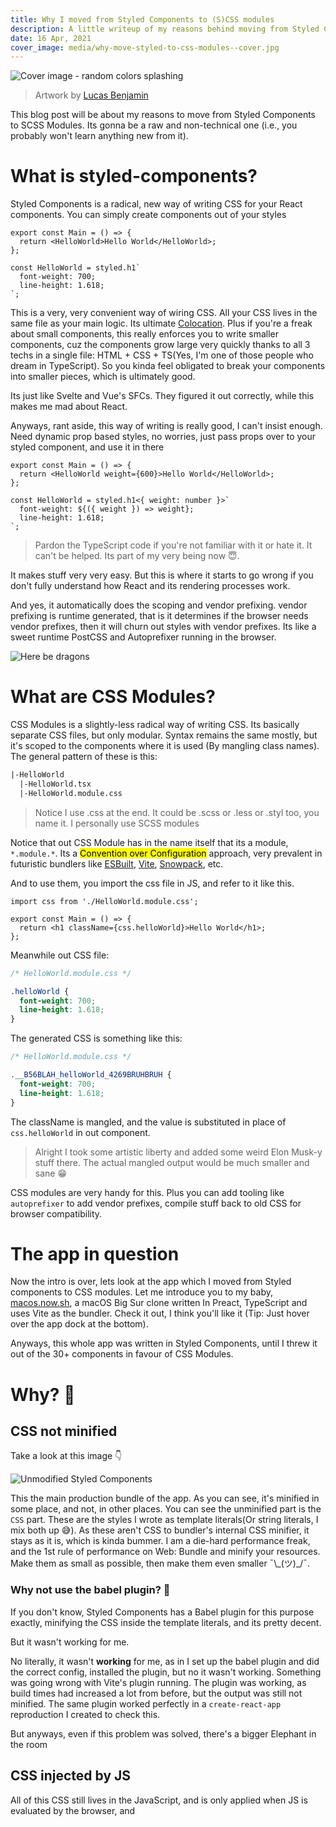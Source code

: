 ```yaml
---
title: Why I moved from Styled Components to (S)CSS modules
description: A little writeup of my reasons behind moving from Styled Components to SCSS modules, and the benefits I got out of this.
date: 16 Apr, 2021
cover_image: media/why-move-styled-to-css-modules--cover.jpg
---
```


![Cover image - random colors splashing](../../static/media/why-move-styled-to-css-modules--cover.jpg)

> Artwork by [Lucas Benjamin](https://unsplash.com/photos/wQLAGv4_OYs)

This blog post will be about my reasons to move from Styled Components to SCSS Modules. Its gonna be a raw and non-technical one (i.e., you probably won't learn anything new from it).

# What is styled-components?

Styled Components is a radical, new way of writing CSS for your React components. You can simply create components out of your styles

```tsx
export const Main = () => {
  return <HelloWorld>Hello World</HelloWorld>;
};

const HelloWorld = styled.h1`
  font-weight: 700;
  line-height: 1.618;
`;
```

This is a very, very convenient way of wiring CSS. All your CSS lives in the same file as your main logic. Its ultimate [Colocation](https://kentcdodds.com/blog/colocation/). Plus if you're a freak about small components, this really enforces you to write smaller components, cuz the components grow large very quickly thanks to all 3 techs in a single file: HTML + CSS + TS(Yes, I'm one of those people who dream in TypeScript). So you kinda feel obligated to break your components into smaller pieces, which is ultimately good.

Its just like Svelte and Vue's SFCs. They figured it out correctly, while this makes me mad about React.

Anyways, rant aside, this way of writing is really good, I can't insist enough. Need dynamic prop based styles, no worries, just pass props over to your styled component, and use it in there

```tsx
export const Main = () => {
  return <HelloWorld weight={600}>Hello World</HelloWorld>;
};

const HelloWorld = styled.h1<{ weight: number }>`
  font-weight: ${({ weight }) => weight};
  line-height: 1.618;
`;
```

> Pardon the TypeScript code if you're not familiar with it or hate it. It can't be helped. Its part of my very being now 😇.

It makes stuff very very easy. But this is where it starts to go wrong if you don't fully understand how React and its rendering processes work.

And yes, it automatically does the scoping and vendor prefixing. vendor prefixing is runtime generated, that is it determines if the browser needs vendor prefixes, then it will churn out styles with vendor prefixes. Its like a sweet runtime PostCSS and Autoprefixer running in the browser.

![Here be dragons](../../static/media/why-move-styled-to-css-modules--here-be-dragons.gif)

# What are CSS Modules?

CSS Modules is a slightly-less radical way of writing CSS. Its basically separate CSS files, but only modular. Syntax remains the same mostly, but it's scoped to the components where it is used (By mangling class names). The general pattern of these is this:

```txt
|-HelloWorld
  |-HelloWorld.tsx
  |-HelloWorld.module.css
```

> Notice I use .css at the end. It could be .scss or .less or .styl too, you name it. I personally use SCSS modules

Notice that out CSS Module has in the name itself that its a module, `*.module.*`. Its a <mark>Convention over Configuration</mark> approach, very prevalent in futuristic bundlers like [ESBuilt](https://esbuild.github.io/), [Vite](https://vitejs.dev/), [Snowpack](https://www.snowpack.dev/), etc.

And to use them, you import the css file in JS, and refer to it like this.

```tsx
import css from './HelloWorld.module.css';

export const Main = () => {
  return <h1 className={css.helloWorld}>Hello World</h1>;
};
```

Meanwhile out CSS file:

```css
/* HelloWorld.module.css */

.helloWorld {
  font-weight: 700;
  line-height: 1.618;
}
```

The generated CSS is something like this:

```css
/* HelloWorld.module.css */

.__B56BLAH_helloWorld_4269BRUHBRUH {
  font-weight: 700;
  line-height: 1.618;
}
```

The className is mangled, and the value is substituted in place of `css.helloWorld` in out component.

> Alright I took some artistic liberty and added some weird Elon Musk-y stuff there. The actual mangled output would be much smaller and sane 😁

CSS modules are very handy for this. Plus you can add tooling like `autoprefixer` to add vendor prefixes, compile stuff back to old CSS for browser compatibility.

# The app in question

Now the intro is over, lets look at the app which I moved from Styled components to CSS modules. Let me introduce you to my baby, [macos.now.sh](https://macos.now.sh), a macOS Big Sur clone written In Preact, TypeScript and uses Vite as the bundler. Check it out, I think you'll like it (Tip: Just hover over the app dock at the bottom).

Anyways, this whole app was written in Styled Components, until I threw it out of the 30+ components in favour of CSS Modules.

# Why? 🧐

## CSS not minified

Take a look at this image 👇

![Unmodified Styled Components](../../static/media/why-move-styled-to-css-modules--unmin-styled-comps-code.png)

This the main production bundle of the app. As you can see, it's minified in some place, and not, in other places. You can see the unminified part is the `CSS` part. These are the styles I wrote as template literals(Or string literals, I mix both up 😅). As these aren't CSS to bundler's internal CSS minifier, it stays as it is, which is kinda bummer. I am a die-hard performance freak, and the 1st rule of performance on Web: Bundle and minify your resources. Make them as small as possible, then make them even smaller ¯\\\_(ツ)\_/¯.

### Why not use the babel plugin? 🤨

If you don't know, Styled Components has a Babel plugin for this purpose exactly, minifying the CSS inside the template literals, and its pretty decent.

But it wasn't working for me.

No literally, it wasn't **working** for me, as in I set up the babel plugin and did the correct config, installed the plugin, but no it wasn't working. Something was going wrong with Vite's plugin running. The plugin was working, as build times had increased a lot from before, but the output was still not minified. The same plugin worked perfectly in a `create-react-app` reproduction I created to check this.

But anyways, even if this problem was solved, there's a bigger Elephant in the room

## CSS injected by JS

All of this CSS still lives in the JavaScript, and is only applied when JS is evaluated by the browser, and
